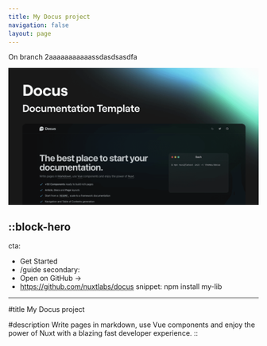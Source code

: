 ```yaml
---
title: My Docus project
navigation: false
layout: page
---
```


On branch 2aaaaaaaaaaassdasdsasdfa

![docus.png](/articles/docus.png)

::block-hero
---
cta:
  - Get Started
  - /guide
secondary:
  - Open on GitHub →
  - https://github.com/nuxtlabs/docus
snippet: npm install my-lib
---

#title
My Docus project

#description
Write pages in markdown, use Vue components and enjoy the power of Nuxt with a blazing fast developer experience.
::
